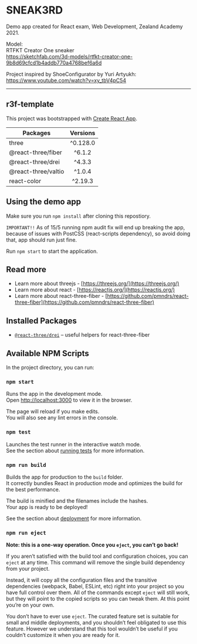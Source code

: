 # SNEAK3RD

Demo app created for React exam, Web Development, Zealand Academy 2021.

Model:\
RTFKT Creator One sneaker\
https://sketchfab.com/3d-models/rtfkt-creator-one-9b8d69cfcd1b4addb770a4768bef6a6d

Project inspired by ShoeConfigurator by Yuri Artyukh:\
https://www.youtube.com/watch?v=xy_tbV4pC54

_________________________________________________________________________



## r3f-template

This project was bootstrapped with [Create React App](https://github.com/facebook/create-react-app).

| Packages        | Versions           |
| ------------- |:-------------:|
| three      | ^0.128.0 |
| @react-three/fiber     | ^6.1.2     |
| @react-three/drei     | ^4.3.3     |
| @react-three/valtio     | ^1.0.4     |
| react-color      | ^2.19.3 |

## Using the demo app

Make sure you run `npm install` after cloning this repostiory.

`IMPORTANT!!`
As of 15/5 running npm audit fix will end up breaking the app, because of issues with PostCSS (react-scripts dependency), so avoid doing that, app should run just fine.

Run `npm start` to start the application.

## Read more

- Learn more about threejs - [https://threejs.org/](https://threejs.org/)
- Learn more about react - [https://reactjs.org/](https://reactjs.org/)
- Learn more about react-three-fiber - [https://github.com/pmndrs/react-three-fiber](https://github.com/pmndrs/react-three-fiber)

## Installed Packages

- [`@react-three/drei`](https://github.com/react-spring/drei) &ndash; useful helpers for react-three-fiber


## Available NPM Scripts

In the project directory, you can run:

### `npm start`

Runs the app in the development mode.\
Open [http://localhost:3000](http://localhost:3000) to view it in the browser.

The page will reload if you make edits.\
You will also see any lint errors in the console.

### `npm test`

Launches the test runner in the interactive watch mode.\
See the section about [running tests](https://facebook.github.io/create-react-app/docs/running-tests) for more information.

### `npm run build`

Builds the app for production to the `build` folder.\
It correctly bundles React in production mode and optimizes the build for the best performance.

The build is minified and the filenames include the hashes.\
Your app is ready to be deployed!

See the section about [deployment](https://facebook.github.io/create-react-app/docs/deployment) for more information.

### `npm run eject`

**Note: this is a one-way operation. Once you `eject`, you can’t go back!**

If you aren’t satisfied with the build tool and configuration choices, you can `eject` at any time. This command will remove the single build dependency from your project.

Instead, it will copy all the configuration files and the transitive dependencies (webpack, Babel, ESLint, etc) right into your project so you have full control over them. All of the commands except `eject` will still work, but they will point to the copied scripts so you can tweak them. At this point you’re on your own.

You don’t have to ever use `eject`. The curated feature set is suitable for small and middle deployments, and you shouldn’t feel obligated to use this feature. However we understand that this tool wouldn’t be useful if you couldn’t customize it when you are ready for it.
